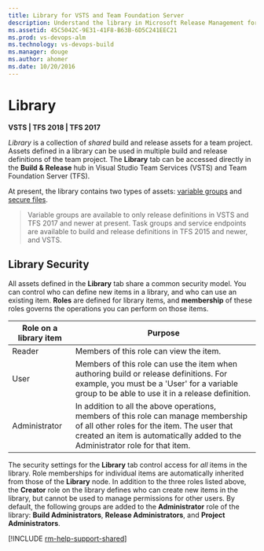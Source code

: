 ```yaml
---
title: Library for VSTS and Team Foundation Server
description: Understand the library in Microsoft Release Management for Visual Studio Team Services (VSTS) and Team Foundation Server (TFS)
ms.assetid: 45C5042C-9E31-41F8-B63B-6D5C241EEC21
ms.prod: vs-devops-alm
ms.technology: vs-devops-build
ms.manager: douge
ms.author: ahomer
ms.date: 10/20/2016
---
```

[//]: # (monikerRange: ">= tfs-2017")

# Library

**VSTS | TFS 2018 | TFS 2017**

*Library* is a collection of _shared_ build and release assets for a team project.
Assets defined in a library can be used in multiple build and release definitions of the team project.
The **Library** tab can be accessed directly in the **Build &amp; Release** hub in Visual Studio Team Services (VSTS) and Team Foundation Server (TFS).

At present, the library contains two types of assets: [variable groups](variable-groups.md) and [secure files](secure-files.md).

> Variable groups are available to only release definitions in VSTS and TFS 2017 and newer at present.
Task groups and service endpoints are available to build and release definitions in TFS 2015 and newer, and VSTS.

<h2 id="security">Library Security</h2>

All assets defined in the **Library** tab share a common security model. You can control who can define new items in a library,
and who can use an existing item. **Roles** are defined for library items, and **membership** of these roles governs the
operations you can perform on those items.

| Role on a library item | Purpose |
|-------------------------|---------|
| Reader | Members of this role can view the item. |
| User | Members of this role can use the item when authoring build or release definitions. For example, you must be a 'User' for a variable group to be able to use it in a release definition.  |
| Administrator | In addition to all the above operations, members of this role can manage membership of all other roles for the item. The user that created an item is automatically added to the Administrator role for that item.

The security settings for the **Library** tab control access for _all_ items in the library. Role memberships for individual items are automatically inherited from those of the **Library** node.
In addition to the three roles listed above, the **Creator** role on the library defines who can create new items in the library, but cannot be used to manage permissions for other users.
By default, the following groups are added to the **Administrator** role of the library: **Build Administrators**, **Release Administrators**, and **Project Administrators**.

[!INCLUDE [rm-help-support-shared](../../_shared/rm-help-support-shared.md)]
